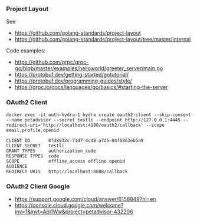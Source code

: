 
### Project Layout

See 
- https://github.com/golang-standards/project-layout 
- https://github.com/golang-standards/project-layout/tree/master/internal

Code examples:

- https://github.com/grpc/grpc-go/blob/master/examples/helloworld/greeter_server/main.go
- https://protobuf.dev/getting-started/gotutorial/
- https://protobuf.dev/programming-guides/style/
- https://grpc.io/docs/languages/go/basics/#starting-the-server

### OAuth2 Client

`docker exec -it auth-hydra-1 hydra create oauth2-client --skip-consent --name petadvisor --secret testli --endpoint http://127.0.0.1:4445 --redirect-uri='http://localhost:4180/oauth2/callback' --scope email,profile,openid`

```
CLIENT ID       0fd8932c-71d7-4c48-a7d5-04f6863eb5a9
CLIENT SECRET   testli
GRANT TYPES     authorization_code
RESPONSE TYPES  code
SCOPE           offline_access offline openid
AUDIENCE
REDIRECT URIS   http://localhost:8888/callback
```

### OAuth2 Client Google

- https://support.google.com/cloud/answer/6158849?hl=en
- https://console.cloud.google.com/welcome?inv=1&invt=Abl1Ww&project=petadvisor-432206